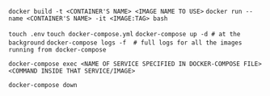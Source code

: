 `docker build -t <CONTAINER'S NAME> <IMAGE NAME TO USE>`
`docker run --name <CONTAINER'S NAME> -it <IMAGE:TAG> bash`


`touch .env`
`touch docker-compose.yml`
`docker-compose up -d # at the background`
`docker-compose logs -f  # full logs for all the images running from docker-compose`

`docker-compose exec <NAME OF SERVICE SPECIFIED IN DOCKER-COMPOSE FILE> <COMMAND INSIDE THAT SERVICE/IMAGE>`

`docker-compose down`

